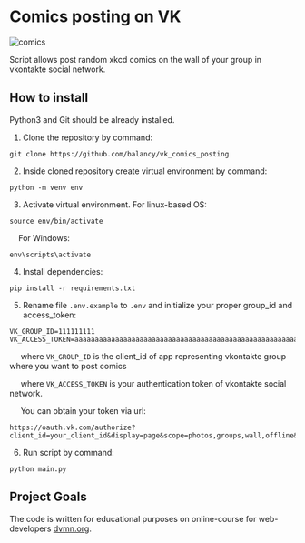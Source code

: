# Comics posting on VK

![comics](https://i.ibb.co/CQ42LwG/comics.png)

Script allows post random xkcd comics on the wall of your group in vkontakte social network.

## How to install
Python3 and Git should be already installed. 

1. Clone the repository by command:
```console
git clone https://github.com/balancy/vk_comics_posting
```
2. Inside cloned repository create virtual environment by command:
```console
python -m venv env
```
3. Activate virtual environment. For linux-based OS:
```console
source env/bin/activate
```
&nbsp;&nbsp;&nbsp;&nbsp;For Windows:
```console
env\scripts\activate
```
4. Install dependencies:
```
pip install -r requirements.txt
```
5. Rename file `.env.example` to `.env` and initialize your proper group_id and access_token:
```console
VK_GROUP_ID=111111111
VK_ACCESS_TOKEN=aaaaaaaaaaaaaaaaaaaaaaaaaaaaaaaaaaaaaaaaaaaaaaaaaaaaaaaaaaaaaaaaaaaaaaaaa
```
&nbsp;&nbsp;&nbsp;&nbsp;
where `VK_GROUP_ID` is the client_id of app representing vkontakte group where you want to post comics

&nbsp;&nbsp;&nbsp;&nbsp;
where `VK_ACCESS_TOKEN` is your authentication token of vkontakte social network. 

&nbsp;&nbsp;&nbsp;&nbsp;
You can obtain your token via url: 

```console
https://oauth.vk.com/authorize?client_id=your_client_id&display=page&scope=photos,groups,wall,offline&response_type=token
```

6. Run script by command:
```console
python main.py
```
## Project Goals
The code is written for educational purposes on online-course for web-developers [dvmn.org](https://dvmn.org/).
